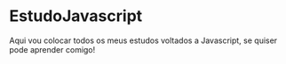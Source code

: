# EstudoJavascript
<p>
  Aqui vou colocar todos os meus estudos voltados a Javascript, se quiser pode aprender comigo!
</p>
